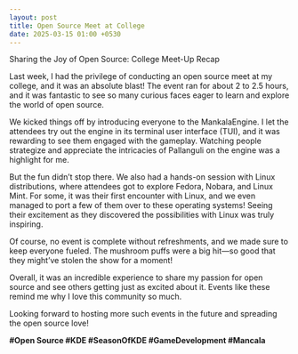 ```yaml
---
layout: post
title: Open Source Meet at College
date: 2025-03-15 01:00 +0530
---
```


Sharing the Joy of Open Source: College Meet-Up Recap

Last week, I had the privilege of conducting an open source meet at my college, and it was an absolute blast! The event ran for about 2 to 2.5 hours, and it was fantastic to see so many curious faces eager to learn and explore the world of open source.

We kicked things off by introducing everyone to the MankalaEngine. I let the attendees try out the engine in its terminal user interface (TUI), and it was rewarding to see them engaged with the gameplay. Watching people strategize and appreciate the intricacies of Pallanguli on the engine was a highlight for me.

But the fun didn’t stop there. We also had a hands-on session with Linux distributions, where attendees got to explore Fedora, Nobara, and Linux Mint. For some, it was their first encounter with Linux, and we even managed to port a few of them over to these operating systems! Seeing their excitement as they discovered the possibilities with Linux was truly inspiring.

Of course, no event is complete without refreshments, and we made sure to keep everyone fueled. The mushroom puffs were a big hit—so good that they might’ve stolen the show for a moment!

Overall, it was an incredible experience to share my passion for open source and see others getting just as excited about it. Events like these remind me why I love this community so much.

Looking forward to hosting more such events in the future and spreading the open source love!

**#Open Source #KDE #SeasonOfKDE #GameDevelopment #Mancala**

